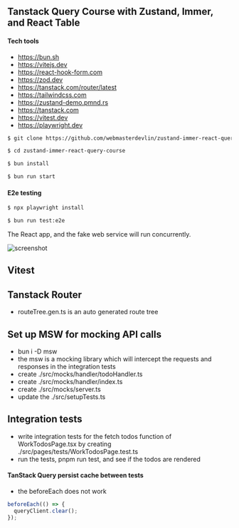 ## Tanstack Query Course with Zustand, Immer, and React Table

#### Tech tools

- https://bun.sh
- https://vitejs.dev
- https://react-hook-form.com
- https://zod.dev
- https://tanstack.com/router/latest
- https://tailwindcss.com
- https://zustand-demo.pmnd.rs
- https://tanstack.com
- https://vitest.dev
- https://playwright.dev

```sh
$ git clone https://github.com/webmasterdevlin/zustand-immer-react-query-course.git
```

```sh
$ cd zustand-immer-react-query-course
```

```sh
$ bun install
```

```sh
$ bun run start
```

#### E2e testing

```sh
$ npx playwright install
```

```sh
$ bun run test:e2e
```

The React app, and the fake web service will run concurrently.

![screenshot](./screenshot.png)

## Vitest

## Tanstack Router

- routeTree.gen.ts is an auto generated route tree

## Set up MSW for mocking API calls

- bun i -D msw
- the msw is a mocking library which will intercept the requests and responses in the integration tests
- create ./src/mocks/handler/todoHandler.ts
- create ./src/mocks/handler/index.ts
- create ./src/mocks/server.ts
- update the ./src/setupTests.ts

## Integration tests

- write integration tests for the fetch todos function of WorkTodosPage.tsx by creating ./src/pages/tests/WorkTodosPage.test.ts
- run the tests, pnpm run test, and see if the todos are rendered

#### TanStack Query persist cache between tests

- the beforeEach does not work

```ts
beforeEach(() => {
  queryClient.clear();
});
```
